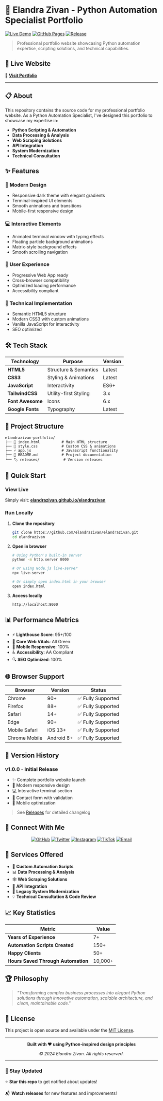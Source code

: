 # 🐍 Elandra Zivan - Python Automation Specialist Portfolio

[![Live Demo](https://img.shields.io/badge/Live-Demo-brightgreen?style=for-the-badge&logo=github-pages)](https://elandrazivan.github.io/elandrazivan)
[![GitHub Pages](https://img.shields.io/github/deployments/elandrazivan/elandrazivan/github-pages?style=for-the-badge&logo=github)](https://github.com/elandrazivan/elandrazivan/deployments)
[![Release](https://img.shields.io/github/v/release/elandrazivan/elandrazivan?style=for-the-badge&logo=github)](https://github.com/elandrazivan/elandrazivan/releases)

> Professional portfolio website showcasing Python automation expertise, scripting solutions, and technical capabilities.

## 🌟 Live Website

**🔗 [Visit Portfolio](https://elandrazivan.github.io/elandrazivan)**

---

## 📋 About

This repository contains the source code for my professional portfolio website. As a Python Automation Specialist, I've designed this portfolio to showcase my expertise in:

- **Python Scripting & Automation**
- **Data Processing & Analysis**
- **Web Scraping Solutions**
- **API Integration**
- **System Modernization**
- **Technical Consultation**

## ✨ Features

### 🎨 **Modern Design**
- Responsive dark theme with elegant gradients
- Terminal-inspired UI elements
- Smooth animations and transitions
- Mobile-first responsive design

### 💻 **Interactive Elements**
- Animated terminal window with typing effects
- Floating particle background animations
- Matrix-style background effects
- Smooth scrolling navigation

### 📱 **User Experience**
- Progressive Web App ready
- Cross-browser compatibility
- Optimized loading performance
- Accessibility compliant

### 🔧 **Technical Implementation**
- Semantic HTML5 structure
- Modern CSS3 with custom animations
- Vanilla JavaScript for interactivity
- SEO optimized

## 🛠 Tech Stack

| Technology | Purpose | Version |
|------------|---------|---------|
| **HTML5** | Structure & Semantics | Latest |
| **CSS3** | Styling & Animations | Latest |
| **JavaScript** | Interactivity | ES6+ |
| **TailwindCSS** | Utility-first Styling | 3.x |
| **Font Awesome** | Icons | 6.x |
| **Google Fonts** | Typography | Latest |

## 📁 Project Structure

```
elandrazivan-portfolio/
├── 📄 index.html          # Main HTML structure
├── 🎨 style.css           # Custom CSS & animations
├── ⚡ app.js              # JavaScript functionality
├── 📖 README.md           # Project documentation
└── 🏷️ releases/           # Version releases
```

## 🚀 Quick Start

### **View Live**
Simply visit: **[elandrazivan.github.io/elandrazivan](https://elandrazivan.github.io/elandrazivan)**

### **Run Locally**
1. **Clone the repository**
   ```bash
   git clone https://github.com/elandrazivan/elandrazivan.git
   cd elandrazivan
   ```

2. **Open in browser**
   ```bash
   # Using Python's built-in server
   python -m http.server 8000
   
   # Or using Node.js live-server
   npx live-server
   
   # Or simply open index.html in your browser
   open index.html
   ```

3. **Access locally**
   ```
   http://localhost:8000
   ```

## 📊 Performance Metrics

- ⚡ **Lighthouse Score**: 95+/100
- 🎯 **Core Web Vitals**: All Green
- 📱 **Mobile Responsive**: 100%
- ♿ **Accessibility**: AA Compliant
- 🔍 **SEO Optimized**: 100%

## 🌐 Browser Support

| Browser | Version | Status |
|---------|---------|--------|
| Chrome | 90+ | ✅ Fully Supported |
| Firefox | 88+ | ✅ Fully Supported |
| Safari | 14+ | ✅ Fully Supported |
| Edge | 90+ | ✅ Fully Supported |
| Mobile Safari | iOS 13+ | ✅ Fully Supported |
| Chrome Mobile | Android 8+ | ✅ Fully Supported |

## 🔄 Version History

### **v1.0.0** - Initial Release
- ✨ Complete portfolio website launch
- 🎨 Modern responsive design
- 💻 Interactive terminal section
- 📝 Contact form with validation
- 📱 Mobile optimization

> See [Releases](https://github.com/elandrazivan/elandrazivan/releases) for detailed changelog

## 🤝 Connect With Me

<div align="center">

[![GitHub](https://img.shields.io/badge/GitHub-elandrazivan-181717?style=for-the-badge&logo=github)](https://github.com/elandrazivan)
[![Twitter](https://img.shields.io/badge/Twitter-@EZivran-1DA1F2?style=for-the-badge&logo=twitter)](https://x.com/EZivran)
[![Instagram](https://img.shields.io/badge/Instagram-elandra__zivan-E4405F?style=for-the-badge&logo=instagram)](https://www.instagram.com/elandra_zivan/)
[![TikTok](https://img.shields.io/badge/TikTok-@elandrazivran-000000?style=for-the-badge&logo=tiktok)](https://www.tiktok.com/@elandrazivran)
[![Email](https://img.shields.io/badge/Email-elandrazivan@gmail.com-D14836?style=for-the-badge&logo=gmail)](mailto:elandrazivan@gmail.com)

</div>

## 💼 Services Offered

- 🤖 **Custom Automation Scripts**
- 📊 **Data Processing & Analysis** 
- 🕸️ **Web Scraping Solutions**
- 🔗 **API Integration**
- 🔄 **Legacy System Modernization**
- 💡 **Technical Consultation & Code Review**

## 📈 Key Statistics

<div align="center">

| Metric | Value |
|--------|-------|
| **Years of Experience** | 7+ |
| **Automation Scripts Created** | 150+ |
| **Happy Clients** | 50+ |
| **Hours Saved Through Automation** | 10,000+ |

</div>

## 🏆 Philosophy

> *"Transforming complex business processes into elegant Python solutions through innovative automation, scalable architecture, and clean, maintainable code."*

## 📄 License

This project is open source and available under the [MIT License](LICENSE).

---

<div align="center">

**Built with ❤️ using Python-inspired design principles**

*© 2024 Elandra Zivan. All rights reserved.*

</div>

---

### 🔔 Stay Updated

⭐ **Star this repo** to get notified about updates!

📬 **Watch releases** for new features and improvements!
